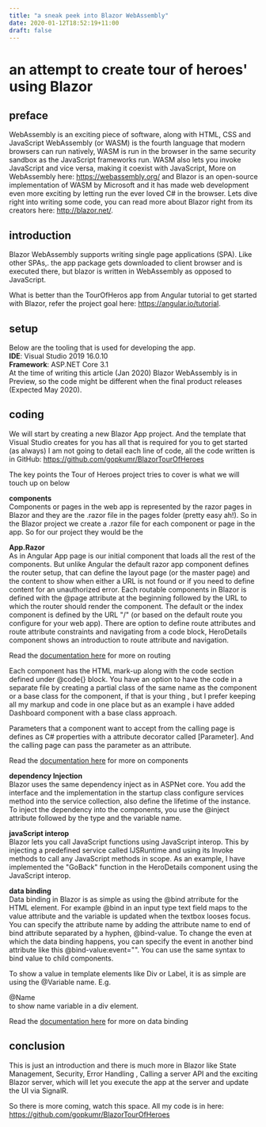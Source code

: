 ```yaml
---
title: "a sneak peek into Blazor WebAssembly"
date: 2020-01-12T18:52:19+11:00
draft: false
---
```


# an attempt to create tour of heroes' using Blazor

## preface  
WebAssembly is an exciting piece of software, along with HTML, CSS and JavaScript WebAssembly (or WASM) is the fourth language that modern browsers can run natively, WASM is run in the browser in the same security sandbox as the JavaScript frameworks run. WASM also lets you invoke JavaScript and vice versa, making it coexist with JavaScript, More on WebAssembly here: https://webassembly.org/ and Blazor is an open-source implementation of WASM by Microsoft and it has made web development even more exciting by letting run the ever loved C# in the browser. Lets dive right into writing some code, you can read more about Blazor right from its creators here: http://blazor.net/.

## introduction  
Blazor WebAssembly supports writing single page applications (SPA). Like other SPAs,. the app package gets downloaded to client browser and is executed there, but blazor is written in WebAssembly as opposed to JavaScript.

What is better than the TourOfHeros app from Angular tutorial to get started with Blazor, refer the project goal here: https://angular.io/tutorial.

## setup  
Below are the tooling that is used for developing the app.  
**IDE**: Visual Studio 2019 16.0.10  
**Framework**: ASP.NET Core 3.1  
At the time of writing this article (Jan 2020) Blazor WebAssembly is in Preview, so the code might be different when the final product releases (Expected May 2020).


## coding  
We will start by creating a new Blazor App project. And the template that Visual Studio creates for you has all that is required for you to get started (as always) 
I am not going to detail each line of code, all the code written is in GitHub: https://github.com/gopkumr/BlazorTourOfHeroes


The key points the Tour of Heroes project tries to cover is what we will touch up on below

**components**  
Components or pages in the web app is represented by the razor pages in Blazor and they are the .razor file in the pages folder (pretty easy ah!). So in the Blazor project we create a .razor file for each component or page in the app. So for our project they would be the

**App.Razor**  
As in Angular App page is our initial component that loads all the rest of the components. But unlike Angular the default razor app component defines the router setup, that can define the layout page (or the master page) and the content to show when either a URL is not found or if you need to define content for an unauthorized error.
Each routable components in Blazor is defined with the @page attribute at the beginning followed by the URL to which the router should render the component. The default or the index component is defined by the URL "/" (or based on the default route you configure for your web app). There are option to define route attributes and route attribute constraints and navigating from a code block, HeroDetails component shows an introduction to route attribute and navigation.

Read the [documentation here](https://docs.microsoft.com/en-us/aspnet/core/blazor/routing?view=aspnetcore-3.1) for more on routing

Each component has the HTML mark-up along with the code section defined under @code{} block. You have an option to have the code in a separate file by creating a partial class of the same name as the component or a base class for the component, if that is your thing , but I prefer keeping all my markup and code in one place but as an example i have added Dashboard component with a base class approach.

Parameters that a component want to accept from the calling page is defines as C# properties with a attribute decorator called [Parameter]. And the calling page can pass the parameter as an attribute.

Read the [documentation here](https://docs.microsoft.com/en-us/aspnet/core/blazor/components?view=aspnetcore-3.1) for more on components

**dependency Injection**  
Blazor uses the same dependency inject as in ASPNet core. You add the interface and the implementation in the startup class configure services method into the service collection, also define the lifetime of the instance. To inject the dependency into the components, you use the @inject attribute followed by the type and the variable name.

**javaScript interop**  
Blazor lets you call JavaScript functions using JavaScript interop. This by injecting a predefined service called IJSRuntime and using its Invoke methods to call any JavaScript methods in scope. As an example, I have implemented the "GoBack" function in the HeroDetails component using the JavaScript interop.

**data binding**  
Data binding in Blazor is as simple as using the @bind atrribute for the HTML element. For example @bind in an input type text field maps to the value attribute and the variable is updated when the textbox looses focus. You can specify the attribute name by adding the attribute name to end of bind attribute separated by a hyphen, @bind-value. To change the even at which the data binding happens, you can specify the event in another bind attribute like this @bind-value:event="<event in which the change should happen>". You can use the same syntax to bind value to child components.

To show a value in template elements like Div or Label, it is as simple are using the @Variable name. E.g. <div>@Name<div> to show name variable in a div element.

Read the [documentation here](https://docs.microsoft.com/en-us/aspnet/core/blazor/data-binding?view=aspnetcore-3.1) for more on data binding

## conclusion  
This is just an introduction and there is much more in Blazor like State Management, Security, Error Handling , Calling a server API and the exciting Blazor server, which will let you execute the app at the server and update the UI via SignalR.

So there is more coming, watch this space. All my code is in here: https://github.com/gopkumr/BlazorTourOfHeroes